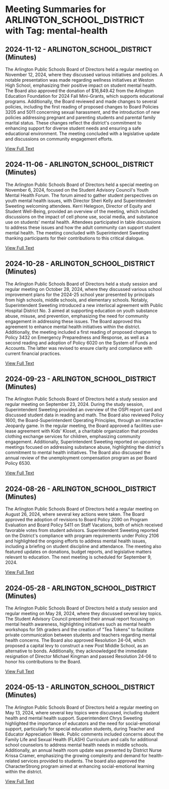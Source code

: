 # Meeting Summaries for ARLINGTON_SCHOOL_DISTRICT with Tag: mental-health

## 2024-11-12 - ARLINGTON_SCHOOL_DISTRICT (Minutes)

The Arlington Public Schools Board of Directors held a regular meeting on November 12, 2024, where they discussed various initiatives and policies. A notable presentation was made regarding wellness initiatives at Weston High School, emphasizing their positive impact on student mental health. The Board also approved the donation of $16,849.42 from the Arlington Education Foundation for 2024 Fall Mini-Grants, which supports educational programs. Additionally, the Board reviewed and made changes to several policies, including the first reading of proposed changes to Board Policies 3205 and 5011 concerning sexual harassment, and the introduction of new policies addressing pregnant and parenting students and parental family marital status. These changes reflect the district's commitment to enhancing support for diverse student needs and ensuring a safe educational environment. The meeting concluded with a legislative update and discussions on community engagement efforts.

[View Full Text](https://raw.githubusercontent.com/VoronoiPerspectives/WashingtonStateSchoolBoardExplorer/refs/heads/main/data/countries/usa/states/wa/counties/snohomish/school_boards/arlington_school_district/2024/2024-11-12-minutes.txt)

## 2024-11-06 - ARLINGTON_SCHOOL_DISTRICT (Minutes)

The Arlington Public Schools Board of Directors held a special meeting on November 6, 2024, focused on the Student Advisory Council's Youth Mental Health Forum. The forum aimed to gather student perspectives on youth mental health issues, with Director Sheri Kelly and Superintendent Sweeting welcoming attendees. Kerri Helegson, Director of Equity and Student Well-Being, provided an overview of the meeting, which included discussions on the impact of cell phone use, social media, and substance use on students' mental health. Attendees participated in table discussions to address these issues and how the adult community can support student mental health. The meeting concluded with Superintendent Sweeting thanking participants for their contributions to this critical dialogue.

[View Full Text](https://raw.githubusercontent.com/VoronoiPerspectives/WashingtonStateSchoolBoardExplorer/refs/heads/main/data/countries/usa/states/wa/counties/snohomish/school_boards/arlington_school_district/2024/2024-11-06-minutes.txt)

## 2024-10-28 - ARLINGTON_SCHOOL_DISTRICT (Minutes)

The Arlington Public Schools Board of Directors held a study session and regular meeting on October 28, 2024, where they discussed various school improvement plans for the 2024-25 school year presented by principals from high schools, middle schools, and elementary schools. Notably, Superintendent Sweeting introduced a new interlocal agreement with Public Hospital District No. 3 aimed at supporting education on youth substance abuse, misuse, and prevention, emphasizing the need for community engagement in addressing these issues. The Board approved this agreement to enhance mental health initiatives within the district. Additionally, the meeting included a first reading of proposed changes to Policy 3432 on Emergency Preparedness and Response, as well as a second reading and adoption of Policy 6020 on the System of Funds and Accounts. The latter was revised to ensure clarity and compliance with current financial practices.

[View Full Text](https://raw.githubusercontent.com/VoronoiPerspectives/WashingtonStateSchoolBoardExplorer/refs/heads/main/data/countries/usa/states/wa/counties/snohomish/school_boards/arlington_school_district/2024/2024-10-28-minutes.txt)

## 2024-09-23 - ARLINGTON_SCHOOL_DISTRICT (Minutes)

The Arlington Public Schools Board of Directors held a study session and regular meeting on September 23, 2024. During the study session, Superintendent Sweeting provided an overview of the OSPI report card and discussed student data in reading and math. The Board also reviewed Policy 1600, the Board-Superintendent Operating Principles, through an interactive Jeopardy game. In the regular meeting, the Board approved a facilities use-lease agreement with Kids' Kloset, a charitable organization that provides clothing exchange services for children, emphasizing community engagement. Additionally, Superintendent Sweeting reported on upcoming meetings focused on addressing substance abuse, highlighting the district's commitment to mental health initiatives. The Board also discussed the annual review of the unemployment compensation program as per Board Policy 6530.

[View Full Text](https://raw.githubusercontent.com/VoronoiPerspectives/WashingtonStateSchoolBoardExplorer/refs/heads/main/data/countries/usa/states/wa/counties/snohomish/school_boards/arlington_school_district/2024/2024-09-23-minutes.txt)

## 2024-08-26 - ARLINGTON_SCHOOL_DISTRICT (Minutes)

The Arlington Public Schools Board of Directors held a regular meeting on August 26, 2024, where several key actions were taken. The Board approved the adoption of revisions to Board Policy 2090 on Program Evaluation and Board Policy 5411 on Staff Vacations, both of which received favorable votes from student advisors. Superintendent Sweeting reported on the District's compliance with program requirements under Policy 2106 and highlighted the ongoing efforts to address mental health issues, including a briefing on student discipline and attendance. The meeting also featured updates on donations, budget reports, and legislative matters relevant to education. The next meeting is scheduled for September 9, 2024.

[View Full Text](https://raw.githubusercontent.com/VoronoiPerspectives/WashingtonStateSchoolBoardExplorer/refs/heads/main/data/countries/usa/states/wa/counties/snohomish/school_boards/arlington_school_district/2024/2024-08-26-minutes.txt)

## 2024-05-28 - ARLINGTON_SCHOOL_DISTRICT (Minutes)

The Arlington Public Schools Board of Directors held a study session and regular meeting on May 28, 2024, where they discussed several key topics. The Student Advisory Council presented their annual report focusing on mental health awareness, highlighting initiatives such as mental health workshops for 5th graders and the creation of "Tea Tokens" to facilitate private communication between students and teachers regarding mental health concerns. The Board also approved Resolution 24-04, which proposed a capital levy to construct a new Post Middle School, as an alternative to bonds. Additionally, they acknowledged the immediate resignation of Director Michael Kingman and passed Resolution 24-06 to honor his contributions to the Board.

[View Full Text](https://raw.githubusercontent.com/VoronoiPerspectives/WashingtonStateSchoolBoardExplorer/refs/heads/main/data/countries/usa/states/wa/counties/snohomish/school_boards/arlington_school_district/2024/2024-05-28-minutes.txt)

## 2024-05-13 - ARLINGTON_SCHOOL_DISTRICT (Minutes)

The Arlington Public Schools Board of Directors held a regular meeting on May 13, 2024, where several key topics were discussed, including student health and mental health support. Superintendent Chrys Sweeting highlighted the importance of educators and the need for social-emotional support, particularly for special education students, during Teacher and Educator Appreciation Week. Public comments included concerns about the Family Life and Sexual Health (FLASH) Curriculum and calls for additional school counselors to address mental health needs in middle schools. Additionally, an annual health room update was presented by District Nurse Krissa Cramer, emphasizing the growing complexity and demand for health-related services provided to students. The board also approved the CharacterStrong program aimed at enhancing social-emotional learning within the district.

[View Full Text](https://raw.githubusercontent.com/VoronoiPerspectives/WashingtonStateSchoolBoardExplorer/refs/heads/main/data/countries/usa/states/wa/counties/snohomish/school_boards/arlington_school_district/2024/2024-05-13-minutes.txt)

